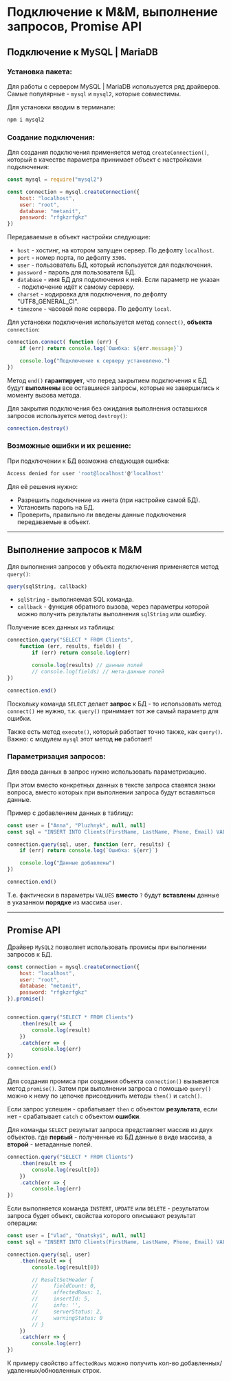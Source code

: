 # Подключение к M&M, выполнение запросов, Promise API

## Подключение к MySQL | MariaDB

### **Установка пакета:**
Для работы с сервером MySQL | MariaDB используется ряд драйверов. Самые популярные - `mysql` и `mysql2`, которые совместимы. 

Для установки вводим в терминале: 

```bash
npm i mysql2
```

### **Создание подключения:**

Для создания подключения применяется метод `createConnection()`, который в качестве параметра принимает объект с настройками подключения: 

```javascript
const mysql = require("mysql2")

const connection = mysql.createConnection({
    host: "localhost",
    user: "root",
    database: "metanit",
    password: "rfgkzrfgkz"
})
```

Передаваемые в объект настройки следующие: 

* `host` - хостинг, на котором запущен сервер. По дефолту `localhost`.
* `port` - номер порта, по дефолту `3306`.
* `user` - пользователь БД, который используется для подключения.
* `password` - пароль для пользователя БД.
* `database` - имя БД для подключения к ней. Если параметр не указан - подключение идёт к самому серверу.
* `charset` - кодировка для подключения, по дефолту "UTF8_GENERAL_CI".
* `timezone` - часовой пояс сервера. По дефолту `local`.

Для установки подключения используется метод `connect()`, **объекта** `connection`:

```javascript
connection.connect( function (err) {
    if (err) return console.log(`Ошибка: ${err.message}`)

    console.log("Подключение к серверу установлено.")
})
```

Метод `end()` **гарантирует**, что перед закрытием подключения к БД будут **выполнены** все оставшиеся запросы, которые не завершились к моменту вызова метода.

Для закрытия подключения без ожидания выполнения оставшихся запросов используется метод `destroy()`:

```bash
connection.destroy()
```

### **Возможные ошибки и их решение:**

При подключении к БД возможна следующая ошибка:

```bash
Access denied for user 'root@localhost'@'localhost'
```

Для её решения нужно:

* Разрешить подключение из инета (при настройке самой БД).
* Установить пароль на БД.
* Проверить, правильно ли введены данные подключения передаваемые в объект.


***

## Выполнение запросов к M&M

Для выполнения запросов у объекта подключения применяется метод `query()`:

```javascript
query(sqlString, callback)
```

* `sqlString` - выполняемая SQL команда.
* `callback` - функция обратного вызова, через параметры которой можно получить результаты выполнения `sqlString` или ошибку.

Получение всех данных из таблицы: 

```javascript
connection.query("SELECT * FROM Clients",
    function (err, results, fields) {
        if (err) return console.log(err)

        console.log(results) // данные полей
        // console.log(fields) // мета-данные полей
})

connection.end()
```

Поскольку команда `SELECT` делает **запрос** к БД - то использовать метод `connect()` не нужно, т.к. `query()` принимает тот же самый параметр для ошибки.

Также есть метод `execute()`, который работает точно также, как `query()`. 
Важно: с модулем `mysql` этот метод **не** работает!

### **Параметризация запросов:**

Для ввода данных в запрос нужно использовать параметризацию.

При этом вместо конкретных данных в тексте запроса ставятся знаки вопроса, вместо которых при выполнении запроса будут вставляться данные. 

Пример с добавлением данных в таблицу:

```javascript
const user = ["Anna", "Pluzhnyk", null, null]
const sql = "INSERT INTO Clients(FirstName, LastName, Phone, Email) VALUES(?, ?, ?, ?)"

connection.query(sql, user, function (err, results) {
    if (err) return console.log(`Ошибка: ${err}`)

    console.log("Данные добавлены") 
})

connection.end()
```

Т.е. фактически в параметры `VALUES` **вместо** `?` будут **вставлены** данные в указанном **порядке** из массива `user`.
***

## Promise API

Драйвер `MySQL2` позволяет использовать промисы при выполнении запросов к БД.

```javascript
const connection = mysql.createConnection({
    host: "localhost",
    user: "root",
    database: "metanit",
    password: "rfgkzrfgkz"
}).promise()


connection.query("SELECT * FROM Clients")
    .then(result => {
        console.log(result)
    })
    .catch(err => {
        console.log(err)
})

connection.end()
```

Для создания промиса при создании объекта `connection()` вызывается метод `promise()`. Затем при выполнении запроса с помощью `query()` можно к нему по цепочке присоединить методы `then()` и `catch()`.

Если запрос успешен - срабатывает `then` с объектом **результата**, если нет - срабатывает `catch` с объектом **ошибки**.

Для команды `SELECT` результат запроса представляет массив из двух объектов. где **первый** - полученные из БД данные в виде массива, а **второй** - метаданные полей.

```javascript
connection.query("SELECT * FROM Clients")
    .then(result => {
        console.log(result[0]) 
    })
    .catch(err => {
        console.log(err)
})
```

Если выполняется команда `INSTERT`, `UPDATE` или `DELETE` - результатом запроса будет объект, свойства которого описывают результат операции: 

```javascript
const user = ["Vlad", "Onatskyi", null, null]
const sql = "INSERT INTO Clients(FirstName, LastName, Phone, Email) VALUES(?, ?, ?, ?)"

connection.query(sql, user)
    .then(result => {
        console.log(result[0]) 

        // ResultSetHeader {
        //     fieldCount: 0,
        //     affectedRows: 1,
        //     insertId: 5,
        //     info: '',
        //     serverStatus: 2,
        //     warningStatus: 0
        // }
    })
    .catch(err => {
        console.log(err)
})
```

К примеру свойство `affectedRows` можно получить кол-во добавленных/удаленных/обновленных строк.